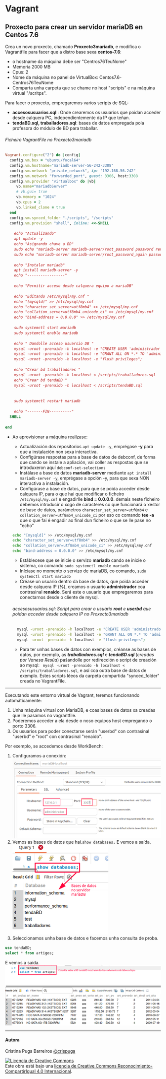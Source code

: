 # Vagrant

## Proxecto para crear un servidor mariaDB en Centos 7.6

Crea un novo proxecto, chamado **Proxecto3mariadb**, e  modifica o Vagrantfile para facer que a distro base sexa **centos-7.6**:
- o hostname da máquina debe ser "Centros76TeuNome"
- Memoria 2000 MB
- Cpus: 2
- Nome da máquina no panel de VirtualBox: Centos7.6-Centros76TeuNome
- Comparta unha carpeta que se chame no host "scripts" e na máquina virtual "/scritps".

Para facer o proxecto, empregaremos varios scripts de SQL:
- **accesosusuarios.sql** : Onde crearemos os usuarios que poidan acceder desde calquera PC, independientemente da IP que teñan.
- **tendaBD.sql, traballadores.sql**: bases de datos empregada pola profesora do módulo de BD para traballar.

###### Ficheiro VagrantFile no Proxecto3mariadb
~~~ruby
Vagrant.configure("2") do |config|
  config.vm.box = "ubuntu/focal64"
  config.vm.hostname="mariadb-server-56-242-3308"
  config.vm.network "private_network", ip: "192.168.56.242"
  config.vm.network "forwarded_port", guest: 3306, host:3308
  config.vm.provider "virtualbox" do |vb|
     vb.name="mariadbServer"
     # vb.gui= true
     vb.memory = "1024"
     vb.cpus = 2
     vb.linked_clone = true
  end
  config.vm.synced_folder "./scripts", "/scripts"
  config.vm.provision "shell", inline: <<-SHELL

    echo "Actualizando"
  	apt update -y
  	echo "Asignando chave a BD"
  	sudo echo "mariadb-server mariadb-server/root_password password renaido" | debconf-set-selections
  	sudo echo "mariadb-server mariadb-server/root_password_again password renaido" | debconf-set-selections

  	echo "Instalar mariadb"
  	apt install mariadb-server -y
  	echo "-----------------"

  	echo "Permitir acceso desde calquera equipo a mariaDB"

  	echo "Editando /etc/mysql/my.cnf "
  	echo "[mysqld]" >> /etc/mysql/my.cnf
  	echo "character_set_server=utf8mb4" >> /etc/mysql/my.cnf
  	echo "collation_server=utf8mb4_unicode_ci" >> /etc/mysql/my.cnf
  	echo "bind-address = 0.0.0.0" >> /etc/mysql/my.cnf

  	sudo systemctl start mariadb
  	sudo systemctl enable mariadb

  	echo " Dandolle acceso usuarsio DB "
  	mysql -uroot -prenaido -h localhost -e "CREATE USER 'administrador'@'%' IDENTIFIED BY 'renaido'";
  	mysql -uroot -prenaido -h localhost -e "GRANT ALL ON *.* TO 'administrador'@'%'";
  	mysql -uroot -prenaido -h localhost -e "flush privileges";

  	echo "Crear bd traballadores "
  	mysql -uroot -prenaido -h localhost < /scripts/traballadores.sql
  	echo "Crear bd tendaBD "
  	mysql -uroot -prenaido -h localhost < /scripts/tendaBD.sql


  	sudo systemctl restart mariadb

  	echo "-------FIN----------"
  SHELL

end
~~~
- Ao aprovisionar a máquina realízase:
  - Actualización dos repositorios ```apt update -y```, emprégase **-y** para que a instalación non sexa interactiva.
  - Configúrase respostas para a base de datos de debconf, de forma que cando se instale a apliación, vai coller as respostas que se introduxeron aquí ```debconf-set-selections```
  - Instálase a base de datos **mariadb-server** mediante ```apt install mariadb-server -y```, emprégase a opción -y, para que sexa NON interactiva a instalación.
  - Configúrase a base de datos, para que se poida acceder desde calquera IP, para o que hai que modificar o ficheiro ```/etc/mysql/my.cnf``` e engadirlle **bind = 0.0.0.0**. demais neste ficheiro debemos introducir o xogo de caracteres co que funcionará o xestor de base de datos, parámetros ```character_set_server=utf8mb4``` e ```collation_server=utf8mb4_unicode_ci``` por eso co comando **tee -a** que o que fai é engadir ao final dun ficheiro o que se lle pase no "echo"
  ~~~bash
  echo "[mysqld]" >> /etc/mysql/my.cnf
  echo "character_set_server=utf8mb4" >> /etc/mysql/my.cnf
  echo "collation_server=utf8mb4_unicode_ci" >> /etc/mysql/my.cnf
  echo "bind-address = 0.0.0.0" >> /etc/mysql/my.cnf
  ~~~
  - Estáblecese que se inicie o servizo **mariadb** cando se inicie o sistema, co comando ```sudo systemctl enable mariadb```
  - Iníciase no momento o servizo de mariaDB, co comando, ```sudo systemctl start mariadb```
  - Créase un usuario dentro da base de datos, que poida acceder desde calquera IP (**%**), creamos o usuario **administrador** coa contrasinal **renaido**. Será este o usuario que empregaremos para conectarnos desde o cliente de mysql.
  ###### accesosusuarios.sql: Script para crear o usuario ***root*** e ***userbd*** que poidan acceder desde calquera IP no Proxecto3mariadb

  ~~~bash
    mysql -uroot -prenaido -h localhost -e "CREATE USER 'administrador'@'%' IDENTIFIED BY 'renaido'";
    mysql -uroot -prenaido -h localhost -e "GRANT ALL ON *.* TO 'administrador'@'%'";
    mysql -uroot -prenaido -h localhost -e "flush privileges";

  ~~~
  - Para ter unhas bases de datos con exemplos, créanse as bases de datos, por exemplo, as ***traballadores.sql*** e ***tendaBD.sql*** (*creadas por Vanesa Resúa*) paśandolle por redirección o script de creación ao mysql: ``` mysql -uroot -prenaido -h localhost < /scripts/traballadores.sql```, e así coa outra base de datos de exemplo. Estes scripts léeos da carpeta compartida "synced_folder" creada no VagrantFile.

***
Executando este entorno virtual de Vagrant, teremos funcionando automáticamente:
1. Unha máquina virtual con MariaDB, e coas bases de datos xa creadas que lle pasamos no vagrantfile.
1. Poderemos acceder a ela desde o noso equipos host empregando o porto 3306.
1. Os usuarios para poder conectarse serán "userbd" con contrasinal "userbd" e "root" con contrasinal "renaido".

Por exemplo, se accedemos desde WorkBench:
1. Configuramos a conexión:
![Configurar conexión WorkBench](images/conexionmariadb.png)
1. Vemos as bases de datos que hai.```show databases;``` E vemos a saída.
![ShowDatabases](images/showdatabases.png)
1. Seleccionamos unha base de datos e facemos unha consulta de proba.
~~~SQL
use tendaBD;
select * from artigos;
~~~
E vemos a saída.
![Consulta sobre a base de datos tendaBD](images/taboaartigos.png)



***
#### Autora
Cristina Puga Barreiros
[@crispuga](https://twitter.com/crispuga)

<a rel="license" href="http://creativecommons.org/licenses/by-sa/4.0/"><img alt="Licencia de Creative Commons" style="border-width:0" src="https://i.creativecommons.org/l/by-sa/4.0/88x31.png" /></a><br />Este obra está bajo una <a rel="license" href="http://creativecommons.org/licenses/by-sa/4.0/">licencia de Creative Commons Reconocimiento-CompartirIgual 4.0 Internacional</a>.
